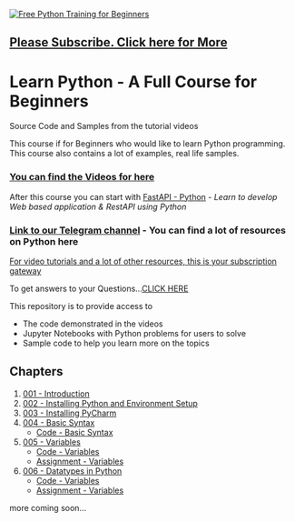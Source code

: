 [![Free Python Training for Beginners](https://github.com/ignani/LearnPython/blob/master/Free%20Python.PNG)](https://www.youtube.com/c/Ignani?sub_confirmation=1)
## [Please Subscribe. Click here for More](https://www.youtube.com/c/Ignani?sub_confirmation=1)

# Learn Python - A Full Course for Beginners
Source Code and Samples from the tutorial videos

This course if for Beginners who would like to learn Python programming. This course also contains a lot of examples, real life samples.

### [You can find the Videos for here ](https://www.youtube.com/playlist?list=PL5gdMNl42qyn7CjNCnsV7CuQ6S-I9eKJY)

After this course you can start with [FastAPI - Python](https://www.youtube.com/playlist?list=PL5gdMNl42qynpY-o43Jk3evfxEKSts3HS) - *Learn to develop Web based application & RestAPI using Python*

### [Link to our Telegram channel](https://t.me/python_resources_iGnani) - You can find a lot of resources on Python here

[For video tutorials and a lot of other resources, this is your subscription gateway](https://www.youtube.com/c/Ignani?sub_confirmation=1)

To get answers to your Questions...[CLICK HERE](https://t.me/joinchat/Ncab1Em63w9djddKcyfwzg)

This repository is to provide access to 
* The code demonstrated in the videos
* Jupyter Notebooks with Python problems for users to solve
* Sample code to help you learn more on the topics

## Chapters
1. [001 - Introduction](https://youtu.be/-F1Maa3PWc0)
2. [002 - Installing Python and Environment Setup](https://youtu.be/KuMqkKWBexY)
3. [003 - Installing PyCharm](https://youtu.be/LwjxKnuI4Po)
4. [004 - Basic Syntax](https://youtu.be/vbM6WeqMh74)
   * [Code - Basic Syntax](../master/Tutorial%20Code/004_BasicSyntax.ipynb)
5. [005 - Variables](https://youtu.be/420iQbWOAuY)
   * [Code - Variables](../master/Tutorial%20Code/005_VariablesInPython.ipynb)
   * [Assignment - Variables](../master/Tutorial%20Code/005_Variables_Assignment.ipynb)
6. [006 - Datatypes in Python](https://youtu.be/eFGeIpZPtBk)
   * [Code - Variables](../master/Tutorial%20Code/006_DataTypesInPython.ipynb)
   * [Assignment - Variables](../master/Tutorial%20Code/006_DataTypes_Assignment.ipynb)

more coming soon...
